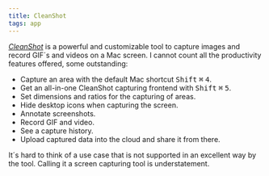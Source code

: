 ```yaml
---
title: CleanShot
tags: app
---
```

[<cite>CleanShot</cite>](https://cleanshot.com) is a powerful and customizable tool to capture images and record GIF´s and videos on a Mac screen. I cannot count all the productivity features offered, some outstanding:

- Capture an area with the default Mac shortcut <kbd>Shift</kbd> <kbd>⌘</kbd> <kbd>4</kbd>.
- Get an all-in-one CleanShot capturing frontend with <kbd>Shift</kbd> <kbd>⌘</kbd> <kbd>5</kbd>.
- Set dimensions and ratios for the capturing of areas.
- Hide desktop icons when capturing the screen.
- Annotate screenshots.
- Record GIF and video.
- See a capture history.
- Upload captured data into the cloud and share it from there.

It´s hard to think of a use case that is not supported in an excellent way by the tool. Calling it a screen capturing tool is understatement.
